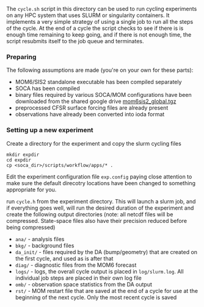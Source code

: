 The `cycle.sh` script in this directory can be used to run cycling experiments on any HPC
system that uses SLURM or singularity containers. It implements a very
simple strategy of using a single job to
run all the steps of the cycle. At the end of a cycle the script checks to see if there is
is enough time remaining to keep going, and if there is not enough time, the script resubmits itself
to the job queue and terminates.

### Preparing ###

The following assumptions are made (you're on your own for these parts):
* MOM6/SIS2 standalone executable has been compiled separately
* SOCA has been compiled
* binary files required by various SOCA/MOM configurations have been downloaded from the
shared google drive [mom6sis2_global.tgz](https://drive.google.com/open?id=1uDwWsuaMs_8M8yHiIVJRhGj99dYtDSKX)
* preprocessed CFSR surface forcing files are already present
* observations have already been converted into ioda format

### Setting up a new experiment ###

Create a directory for the experiment and copy the slurm cycling files

```
mkdir expdir
cd expdir
cp <soca_dir>/scripts/workflow/apps/* .
```

Edit the experiment configuration file `exp.config` paying close attention to make sure the
default direcotry locations have been changed to something appropriate for you.

run `cycle.h` from the experiment directory. This will launch a slurm job, and if everything goes
well, will run the desired duration of the experiment and create the following output directories (note: all netcdf files
will be compressed. State-space files also have their precision reduced before being compressed)
* `ana/` -  analysis files
* `bkg/` -  background files
* `da_init/` - files required by the DA (bump/geometry) that are created on the first cycle, and used as is after that
* `diag/` - diagnostic files from the MOM6 forecast
* `logs/` - logs, the overall cycle output is placed in `log/slurm.log`. All individual job steps are placed in their own log file
* `omb/` - observation space statistics from the DA output
* `rst/` - MOM restart file that are saved at the end of a cycle for use at the beginning of
  the next cycle. Only the most recent cycle is saved
